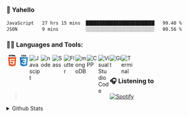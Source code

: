 ### 👋 Yahello

<!--START_SECTION:waka-->
```text
JavaScript   27 hrs 15 mins  █████████████████████████   99.40 % 
JSON         9 mins          ░░░░░░░░░░░░░░░░░░░░░░░░░   00.56 % 
```
<!--END_SECTION:waka-->

### 👨‍💻 Languages and Tools:
<a href="#"><img align="left" alt="HTML" width="30px" src="https://raw.githubusercontent.com/github/explore/80688e429a7d4ef2fca1e82350fe8e3517d3494d/topics/html/html.png" /></a>
<a href="#"><img align="left" alt="CSS" width="30px" src="https://raw.githubusercontent.com/github/explore/80688e429a7d4ef2fca1e82350fe8e3517d3494d/topics/css/css.png" /></a>
<a href="#"><img align="left" alt="Javascipt" width="30px" src="https://cdn.icon-icons.com/icons2/2415/PNG/128/javascript_original_logo_icon_146455.png" /></a>
<a href="#"><img align="left" alt="node" width="30px" src="https://cdn.icon-icons.com/icons2/2107/PNG/128/file_type_node_icon_130301.png" /></a>
<a href="#"><img align="left" alt="Sass" width="30px" src="https://cdn.icon-icons.com/icons2/2107/PNG/128/file_type_scss_icon_130177.png" /></a>
<a href="#"><img align="left" alt="Flutter" width="30px" src="https://avatars1.githubusercontent.com/u/14101776?s=200&v=4" /></a>
<a href="#"><img align="left" alt="mongoDB" width="30px" src="https://cdn.icon-icons.com/icons2/2415/PNG/128/mongodb_original_logo_icon_146424.png" /></a>
<a href="#"><img align="left" alt="CPP" width="30px" src="https://cdn.icon-icons.com/icons2/2107/PNG/128/file_type_cpp_icon_130670.png" /></a>
<a href="#"><img align="left" alt="Visual Studio Code" width="30px" src="https://cdn.icon-icons.com/icons2/2107/PNG/512/file_type_vscode_icon_130084.png" /></a>
<a href="#"><img align="left" alt="Git" width="30px" src="https://cdn.icon-icons.com/icons2/2107/PNG/512/file_type_git_icon_130581.png" /></a>
<a href="#"><img align="left" alt="Terminal" width="30px" src="https://cdn.icon-icons.com/icons2/317/PNG/128/terminal-icon_34340.png" /></a>


<br>
<br>


### 🎧 Listening to

> [![Spotify](https://novatorem-sooty.vercel.app/api/spotify)](#)

<details>
  <summary>Github Stats</summary>

  <img align="left" alt="DNI9's Github Stats" src="https://github-readme-stats.vercel.app/api?username=dni9&count_private=true&show_icons=true&include_all_commits=true&theme=tokyonight&hide_border=true" />

</details>
